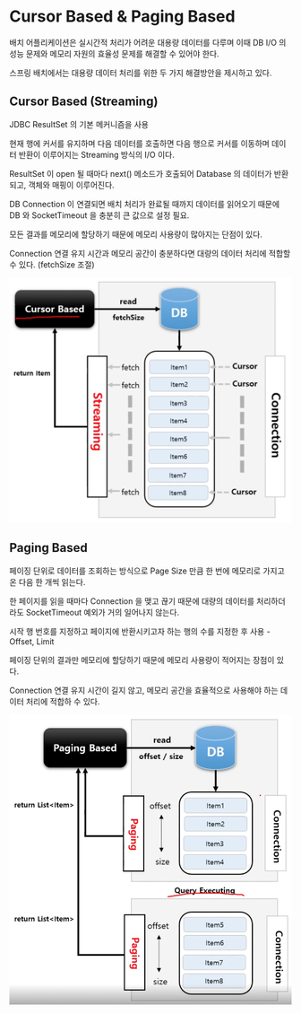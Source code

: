 # Cursor Based & Paging Based

배치 어플리케이션은 실시간적 처리가 어려운 대용량 데이터를 다루며 이때 DB I/O 의 성능 문제와 메모리 자원의 효율성 문제를 해결할 수 있어야 한다.

스프링 배치에서는 대용량 데이터 처리를 위한 두 가지 해결방안을 제시하고 있다.

## Cursor Based (Streaming)

JDBC ResultSet 의 기본 메커니즘을 사용

현재 행에 커서를 유지하며 다음 데이터를 호출하면 다음 행으로 커서를 이동하며 데이터 반환이 이루어지는 Streaming 방식의 I/O 이다.

ResultSet 이 open 될 때마다 next() 메소드가 호출되어 Database 의 데이터가 반환되고, 객체와 매핑이 이루어진다.

DB Connection 이 연결되면 배치 처리가 완료될 때까지 데이터를 읽어오기 때문에 DB 와 SocketTimeout 을 충분히 큰 값으로 설정 필요.

모든 결과를 메모리에 할당하기 때문에 메모리 사용량이 많아지는 단점이 있다.

Connection 연결 유지 시간과 메모리 공간이 충분하다면 대량의 데이터 처리에 적합할 수 있다. (fetchSize 조절)

![cursor](./imgs/cursorbased.png)

## Paging Based

페이징 단위로 데이터를 조회하는 방식으로 Page Size 만큼 한 번에 메모리로 가지고 온 다음 한 개씩 읽는다.

한 페이지를 읽을 때마다 Connection 을 맺고 끊기 때문에 대량의 데이터를 처리하더라도 SocketTimeout 예외가 거의 일어나지 않는다.

시작 행 번호를 지정하고 페이지에 반환시키고자 하는 행의 수를 지정한 후 사용 - Offset, Limit

페이징 단위의 결과만 메모리에 할당하기 때문에 메모리 사용량이 적어지는 장점이 있다.

Connection 연결 유지 시간이 길지 않고, 메모리 공간을 효율적으로 사용해야 하는 데이터 처리에 적합하 수 있다.

![paging](./imgs/pagebased.png)